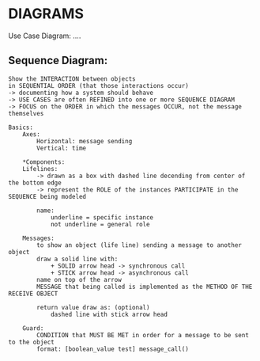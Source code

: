 # DIAGRAMS
Use Case Diagram: 
    ....

## Sequence Diagram: 
    Show the INTERACTION between objects   
    in SEQUENTIAL ORDER (that those interactions occur)
    -> documenting how a system should behave 
    -> USE CASES are often REFINED into one or more SEQUENCE DIAGRAM  
    -> FOCUS on the ORDER in which the messages OCCUR, not the message themselves 

    Basics: 
        Axes: 
            Horizontal: message sending  
            Vertical: time 

        *Components: 
        Lifelines: 
            -> drawn as a box with dashed line decending from center of the bottom edge 
            -> represent the ROLE of the instances PARTICIPATE in the SEQUENCE being modeled 

            name: 
                underline = specific instance
                not underline = general role 

        Messages: 
            to show an object (life line) sending a message to another object 
            draw a solid line with: 
                + SOLID arrow head -> synchronous call 
                + STICK arrow head -> asynchronous call 
            name on top of the arrow 
            MESSAGE that being called is implemented as the METHOD OF THE RECEIVE OBJECT  

            return value draw as: (optional) 
                dashed line with stick arrow head 

        Guard: 
            CONDITION that MUST BE MET in order for a message to be sent to the object
            format: [boolean_value test] message_call()